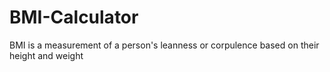 # BMI-Calculator
BMI is a measurement of a person's leanness or corpulence based on their height and weight
